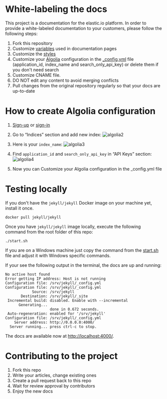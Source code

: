 # White-labeling the docs

This project is a documentation for the elastic.io platform. In order to provide a white-labeled documentation to your customers, please follow the following steps: 


1. Fork this repository
2. Customize [variables](_data/tenant.yml) used in documentation pages
3. Customize the [styles](./assets/css/common.css)
4. Customize your [Algolia](https://www.algolia.com/) configuration in the [_config.yml](./_config.yml) file (application_id, index_name and search_only_api_key) or delete them if you don't need search
5. Customize CNAME file.
6. DO NOT edit any content to avoid merging conflicts
7. Pull changes from the original repository regularly so that your docs are up-to-date

# How to create Algolia configuration 

1. [Sign-up](https://www.algolia.com/users/sign_up) or [sign-in](https://www.algolia.com/users/sign_in) 
2. Go to “Indices” section and add new index:
![algolia2](https://user-images.githubusercontent.com/36419533/41036629-59584f76-6999-11e8-99d9-cb04a49612dd.png)
3. Here is your `index_name`:
![algolia3](https://user-images.githubusercontent.com/36419533/41036633-5ec96c60-6999-11e8-8af3-3a2cd26f5933.png)
4. Find `application_id` and `search_only_api_key` in “API Keys” section:
![algolia4](https://user-images.githubusercontent.com/36419533/41036640-6449c626-6999-11e8-93b7-c5d0ea8ede03.png)


5. Now you can Customize your Algolia configuration in the _config.yml file




# Testing locally

If you don't have the ``jekyll/jekyll`` Docker image on your machine yet,
install it once.

````
docker pull jekyll/jekyll
````

Once you have ``jekyll/jekyll`` image locally, execute the following
command from the root folder of this repo:

````
./start.sh
````

If you are on a Windows machine just copy the command from the
[start.sh](./start.sh) file and adjust it with Windows specific commands.

If your see the following output in the terminal, the docs are up and running:

````
No active host found
Error getting IP address: Host is not running
Configuration file: /srv/jekyll/_config.yml
Configuration file: /srv/jekyll/_config.yml
            Source: /srv/jekyll
       Destination: /srv/jekyll/_site
 Incremental build: disabled. Enable with --incremental
      Generating...
                    done in 0.672 seconds.
 Auto-regeneration: enabled for '/srv/jekyll'
Configuration file: /srv/jekyll/_config.yml
    Server address: http://0.0.0.0:4000/
  Server running... press ctrl-c to stop.
 ````

The docs are available now at [http://localhost:4000/](http://localhost:4000/).


# Contributing to the project

1. Fork this repo
2. Write your articles, change existing ones
3. Create a pull request back to this repo
4. Wait for review approval by contributors
5. Enjoy the new docs
